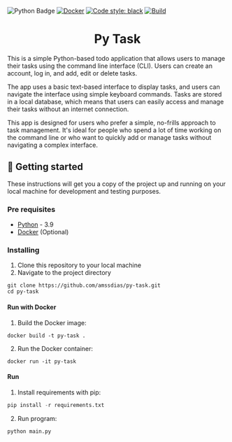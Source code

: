 [python-download]: https://www.python.org/downloads/

![Python Badge](https://img.shields.io/badge/Python-3.9-blue?logo=python)
[![Docker](https://badgen.net/badge/icon/docker?icon=docker&label)](https://https://docker.com/)
[![Code style: black](https://img.shields.io/badge/code%20style-black-000000.svg)](https://github.com/psf/black)
[![Build](https://github.com/amssdias/py-task/actions/workflows/testing.yml/badge.svg)](https://github.com/amssdias/py-task/actions/workflows/testing.yml)

<h1 align=center>Py Task</h1>

This is a simple Python-based todo application that allows users to manage their tasks using the command line interface (CLI). Users can create an account, log in, and add, edit or delete tasks.

The app uses a basic text-based interface to display tasks, and users can navigate the interface using simple keyboard commands. Tasks are stored in a local database, which means that users can easily access and manage their tasks without an internet connection.

This app is designed for users who prefer a simple, no-frills approach to task management. It's ideal for people who spend a lot of time working on the command line or who want to quickly add or manage tasks without navigating a complex interface.

## :hammer: Getting started

These instructions will get you a copy of the project up and running on your local machine for development and testing purposes.

### Pre requisites

- [Python][python-download] - 3.9
- [Docker](https://www.docker.com/) (Optional)

### Installing


1. Clone this repository to your local machine
2. Navigate to the project directory


```
git clone https://github.com/amssdias/py-task.git
cd py-task
```


#### Run with Docker

1. Build the Docker image:

```
docker build -t py-task .
```

2. Run the Docker container:

```
docker run -it py-task
```

#### Run


1. Install requirements with pip:

```python
pip install -r requirements.txt
```

2. Run program:

```python
python main.py
```
